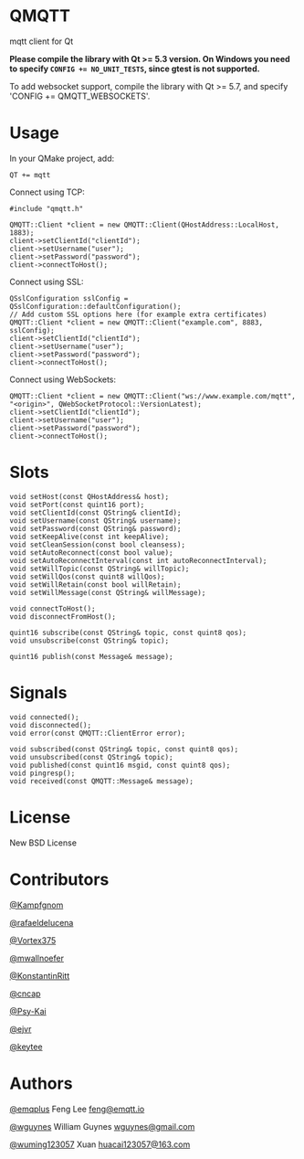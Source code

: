 QMQTT
=====

mqtt client for Qt

**Please compile the library with Qt >= 5.3 version. On Windows you need to specify `CONFIG += NO_UNIT_TESTS`, since gtest is not supported.**

To add websocket support, compile the library with Qt >= 5.7, and specify 'CONFIG += QMQTT_WEBSOCKETS'.

Usage
=====

In your QMake project, add:

    QT += mqtt

Connect using TCP:

    #include "qmqtt.h"

    QMQTT::Client *client = new QMQTT::Client(QHostAddress::LocalHost, 1883);
    client->setClientId("clientId");
    client->setUsername("user");
    client->setPassword("password");
    client->connectToHost();

Connect using SSL:

    QSslConfiguration sslConfig = QSslConfiguration::defaultConfiguration();
    // Add custom SSL options here (for example extra certificates)
    QMQTT::Client *client = new QMQTT::Client("example.com", 8883, sslConfig);
    client->setClientId("clientId");
    client->setUsername("user");
    client->setPassword("password");
    client->connectToHost();

Connect using WebSockets:

    QMQTT::Client *client = new QMQTT::Client("ws://www.example.com/mqtt", "<origin>", QWebSocketProtocol::VersionLatest);
    client->setClientId("clientId");
    client->setUsername("user");
    client->setPassword("password");
    client->connectToHost();

Slots
=====

    void setHost(const QHostAddress& host);
    void setPort(const quint16 port);
    void setClientId(const QString& clientId);
    void setUsername(const QString& username);
    void setPassword(const QString& password);
    void setKeepAlive(const int keepAlive);
    void setCleanSession(const bool cleansess);
    void setAutoReconnect(const bool value);
    void setAutoReconnectInterval(const int autoReconnectInterval);
    void setWillTopic(const QString& willTopic);
    void setWillQos(const quint8 willQos);
    void setWillRetain(const bool willRetain);
    void setWillMessage(const QString& willMessage);

    void connectToHost();
    void disconnectFromHost();

    quint16 subscribe(const QString& topic, const quint8 qos);
    void unsubscribe(const QString& topic);

    quint16 publish(const Message& message);

Signals
=======

    void connected();
    void disconnected();
    void error(const QMQTT::ClientError error);

    void subscribed(const QString& topic, const quint8 qos);
    void unsubscribed(const QString& topic);
    void published(const quint16 msgid, const quint8 qos);
    void pingresp();
    void received(const QMQTT::Message& message);


License
=======

New BSD License


Contributors
=============

[@Kampfgnom](https://github.com/Kampfgnom)

[@rafaeldelucena](https://github.com/rafaeldelucena)

[@Vortex375](https://github.com/Vortex375)

[@mwallnoefer](https://github.com/mwallnoefer)

[@KonstantinRitt](https://github.com/KonstantinRitt)

[@cncap](https://github.com/cncap)

[@Psy-Kai](https://github.com/Psy-Kai)

[@ejvr](https://github.com/ejvr)

[@keytee](https://github.com/keytee)


Authors
=======

[@emqplus](https://github.com/emqplus) Feng Lee <feng@emqtt.io>

[@wguynes](https://github.com/wguynes) William Guynes <wguynes@gmail.com>

[@wuming123057](https://github.com/wuming123057) Xuan <huacai123057@163.com>
